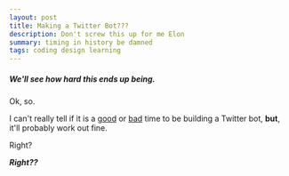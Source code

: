```yaml
---
layout: post
title: Making a Twitter Bot???
description: Don't screw this up for me Elon
summary: timing in history be damned
tags: coding design learning
---
```


##### We'll see how hard this ends up being.

Ok, so.

I can't really tell if it is a [good](https://thehill.com/policy/technology/3470306-twitter-reports-increase-in-users-for-latest-quarter/) or [bad](https://www.creativebloq.com/news/best-twitter-alternatives) time to be building a Twitter bot, __but__, it'll probably work out fine.

Right?

***Right??***

